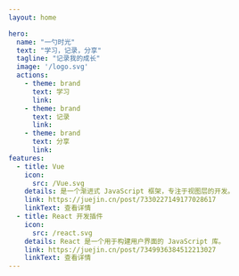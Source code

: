```yaml
---
layout: home

hero:
  name: "一勺时光"
  text: "学习，记录，分享"
  tagline: "记录我的成长"
  image: '/logo.svg'
  actions:
    - theme: brand
      text: 学习
      link: 
    - theme: brand
      text: 记录
      link: 
    - theme: brand
      text: 分享
      link: 
features:
  - title: Vue
    icon:
      src: /Vue.svg
    details: 是一个渐进式 JavaScript 框架，专注于视图层的开发。
    link: https://juejin.cn/post/7330227149177028617
    linkText: 查看详情
  - title: React 开发插件
    icon:
      src: /react.svg
    details: React 是一个用于构建用户界面的 JavaScript 库。
    link: https://juejin.cn/post/7349936384512213027
    linkText: 查看详情
---
```

